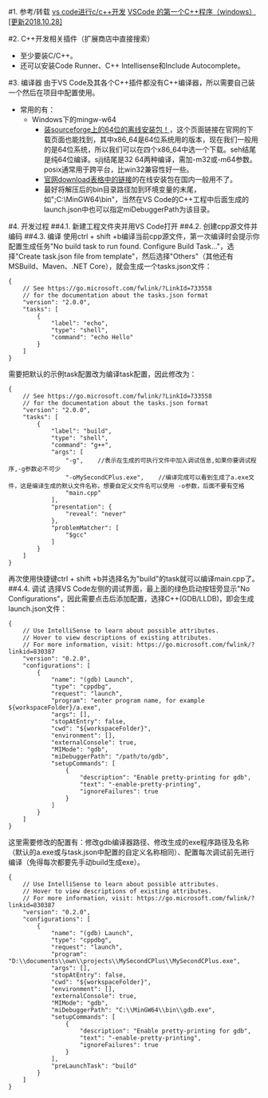 #1. 参考/转载
[vs code进行c/c++开发](https://www.cnblogs.com/tsfh/p/8900700.html)
[VSCode 的第一个C++程序（windows）[更新2018.10.28]](https://blog.csdn.net/qq_34347375/article/details/80641000)

#2. C++开发相关插件（扩展商店中直接搜索）
* 至少要装C/C++。
* 还可以安装Code Runner、C++ Intellisense和Include Autocomplete。

#3. 编译器
由于VS Code及其各个C++插件都没有C++编译器，所以需要自己装一个然后在项目中配置使用。
* 常用的有：
    * Windows下的mingw-w64
        * [装sourceforge上的64位的离线安装包！](https://sourceforge.net/projects/mingw-w64/files/mingw-w64/mingw-w64-release/)，这个页面链接在官网的下载页面也能找到，其中x86_64是64位系统用的版本，现在我们一般用的是64位系统，所以我们可以在四个x86_64中选一个下载。seh结尾是纯64位编译。sjlj结尾是32 64两种编译，需加-m32或-m64参数。posix通常用于跨平台，比win32兼容性好一些。
        * [官网download表格中的链接](http://www.mingw-w64.org/doku.php)的在线安装包在国内一般用不了。
        * 最好将解压后的bin目录路径加到环境变量的末尾，如";C:\MinGW64\bin"，当然在VS Code的C++工程中后面生成的launch.json中也可以指定miDebuggerPath为该目录。

#4. 开发过程
##4.1. 新建工程文件夹并用VS Code打开
##4.2. 创建cpp源文件并编码
##4.3. 编译
使用ctrl + shift +b编译当前cpp源文件，第一次编译时会提示你配置生成任务"No build task to run found. Configure Build Task..."，选择"Create task.json file from template"，然后选择"Others"（其他还有MSBuild、Maven、.NET Core），就会生成一个tasks.json文件：
```
{
    // See https://go.microsoft.com/fwlink/?LinkId=733558
    // for the documentation about the tasks.json format
    "version": "2.0.0",
    "tasks": [
        {
            "label": "echo",
            "type": "shell",
            "command": "echo Hello"
        }
    ]
}
```
需要把默认的示例task配置改为编译task配置，因此修改为：
```
{
    // See https://go.microsoft.com/fwlink/?LinkId=733558
    // for the documentation about the tasks.json format
    "version": "2.0.0",
    "tasks": [
        {
            "label": "build",
            "type": "shell",
            "command": "g++",
            "args": [
                "-g",    //表示在生成的可执行文件中加入调试信息,如果你要调试程序,-g参数必不可少
                "-oMySecondCPlus.exe",    //编译完成可以看到生成了a.exe文件，这是编译生成的默认文件名称，想要自定义文件名可以使用 -o参数，后面不要有空格
                "main.cpp"
            ],
            "presentation": {
                "reveal": "never"
            },
            "problemMatcher": [
                "$gcc"
            ]
        }
    ]
}
```
再次使用快捷键ctrl + shift +b并选择名为"build"的task就可以编译main.cpp了。
##4.4. 调试
选择VS Code左侧的调试界面，最上面的绿色启动按钮旁显示"No Configurations"，因此需要点击后添加配置，选择C++(GDB/LLDB)，即会生成launch.json文件：
```
{
    // Use IntelliSense to learn about possible attributes.
    // Hover to view descriptions of existing attributes.
    // For more information, visit: https://go.microsoft.com/fwlink/?linkid=830387
    "version": "0.2.0",
    "configurations": [
        {
            "name": "(gdb) Launch",
            "type": "cppdbg",
            "request": "launch",
            "program": "enter program name, for example ${workspaceFolder}/a.exe",
            "args": [],
            "stopAtEntry": false,
            "cwd": "${workspaceFolder}",
            "environment": [],
            "externalConsole": true,
            "MIMode": "gdb",
            "miDebuggerPath": "/path/to/gdb",
            "setupCommands": [
                {
                    "description": "Enable pretty-printing for gdb",
                    "text": "-enable-pretty-printing",
                    "ignoreFailures": true
                }
            ]
        }
    ]
}
```
这里需要修改的配置有：修改gdb编译器路径、修改生成的exe程序路径及名称（默认的a.exe或与task.json中配置的自定义名称相同）、配置每次调试前先进行编译（免得每次都要先手动build生成exe）。
```
{
    // Use IntelliSense to learn about possible attributes.
    // Hover to view descriptions of existing attributes.
    // For more information, visit: https://go.microsoft.com/fwlink/?linkid=830387
    "version": "0.2.0",
    "configurations": [
        {
            "name": "(gdb) Launch",
            "type": "cppdbg",
            "request": "launch",
            "program": "D:\\documents\\own\\projects\\MySecondCPlus\\MySecondCPlus.exe",
            "args": [],
            "stopAtEntry": false,
            "cwd": "${workspaceFolder}",
            "environment": [],
            "externalConsole": true,
            "MIMode": "gdb",
            "miDebuggerPath": "C:\\MinGW64\\bin\\gdb.exe",
            "setupCommands": [
                {
                    "description": "Enable pretty-printing for gdb",
                    "text": "-enable-pretty-printing",
                    "ignoreFailures": true
                }
            ],
            "preLaunchTask": "build"
        }
    ]
}
```